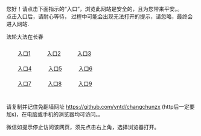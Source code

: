 您好！请点击下面指示的“入口”，浏览此网站是安全的，且为您带来平安。。 <br/>
点击入口后，请耐心等待， 过程中可能会出现无法打开的提示，请忽略，最终会进入网站. </br>

法轮大法在长春<br/>
<div style="padding:10px"><a style="margin:20px" target="_blank" href="https://d1bg3rh3w4brp0.cloudfront.net/2Qpsp?gmomec" id="ccLink1" rel="nofollow">入口1</a> <a target="_blank" style="margin:20px" href="https://d1ydwkd8nb5ana.cloudfront.net/2Qpsp?xupix" id="ccLink2" rel="nofollow">入口2</a> <a style="margin:20px" target="_blank" href="https://d17h7c9bfkd5n9.cloudfront.net/2Qpsp?mchmim" id="ccLink3" rel="nofollow">入口3</a></div>

<div style="padding:10px" ><a style="margin:20px" target="_blank" href="https://d1bg3rh3w4brp0.cloudfront.net/2Qpsp?gmomec" id="ccLink4" rel="nofollow">入口4</a> <a style="margin:20px" href="https://d1ydwkd8nb5ana.cloudfront.net/2Qpsp?xupix" target="_blank" id="ccLink5" rel="nofollow">入口5</a> <a style="margin:20px" href="https://d17h7c9bfkd5n9.cloudfront.net/2Qpsp?mchmim" target="_blank" id="ccLink6" rel="nofollow">入口6</a></div>

<div style="padding:10px"><a style="margin:20px" target="_blank" href="https://d1bg3rh3w4brp0.cloudfront.net/2Qpsp?gmomec" id="ccLink7" rel="nofollow">入口7</a> <a style="margin:20px" href="https://d1ydwkd8nb5ana.cloudfront.net/2Qpsp?xupix" target="_blank" id="ccLink8" rel="nofollow">入口8</a> <a style="margin:20px" target="_blank" href="https://d17h7c9bfkd5n9.cloudfront.net/2Qpsp?mchmim" id="ccLink9" rel="nofollow">入口9</a></div>

<br/>



请复制并记住免翻墙网址 https://github.com/yntd/changchunzx (http后一定要加s)，在电脑或手机的浏览器均可访问。。<br/>

微信如提示停止访问该网页，须先点击右上角，选择浏览器打开。
